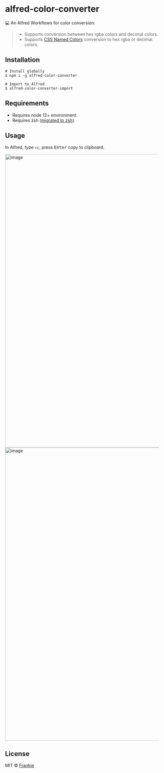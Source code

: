 # alfred-color-converter

💻 An Alfred Workflows for color conversion:

> - Supports conversion between hex rgba colors and decimal colors.
> - Supports [CSS Named Colors](https://drafts.csswg.org/css-color/#named-colors) conversion to hex rgba or decimal colors.

## Installation

```shell
# Install globally
$ npm i -g alfred-color-converter

# Import to Alfred
$ alfred-color-converter-import
```

## Requirements

- Requires node 12+ environment.
- Requires zsh ([migrated to zsh](https://support.apple.com/en-us/HT208050)).

## Usage

In Alfred, type `cc`, press <kbd>Enter</kbd> copy to clipboard.

<img width="960" alt="image" src="https://user-images.githubusercontent.com/26947203/169664915-26bfbbd6-d782-4f1e-a610-87beb90ea3e1.png">
<img width="960" alt="image" src="https://user-images.githubusercontent.com/26947203/169665295-aa150ec2-c36e-49f9-bd2c-8246b025e6cd.png">

## License

MIT © [Frankie](https://github.com/toFrankie/alfred-color-converter/blob/main/LICENSE)
